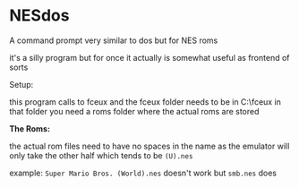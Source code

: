 # NESdos
A command prompt very similar to dos but for NES roms

it's a silly program but for once it actually is somewhat useful
as frontend of sorts

Setup:

this program calls to fceux and the fceux folder needs to be in C:\fceux in that folder you need a roms folder where the actual roms are stored

**The Roms:**

the actual rom files need to have no spaces in the name as the emulator will only take the other half which tends to be `(U).nes`

example: `Super Mario Bros. (World).nes` doesn't work but `smb.nes` does
